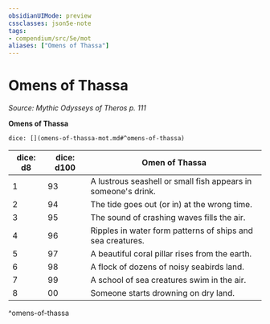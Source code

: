 ```yaml
---
obsidianUIMode: preview
cssclasses: json5e-note
tags:
- compendium/src/5e/mot
aliases: ["Omens of Thassa"]
---
```

# Omens of Thassa
*Source: Mythic Odysseys of Theros p. 111* 

**Omens of Thassa**

`dice: [](omens-of-thassa-mot.md#^omens-of-thassa)`

| dice: d8 | dice: d100 | Omen of Thassa |
|----------|------------|----------------|
| 1 | 93 | A lustrous seashell or small fish appears in someone's drink. |
| 2 | 94 | The tide goes out (or in) at the wrong time. |
| 3 | 95 | The sound of crashing waves fills the air. |
| 4 | 96 | Ripples in water form patterns of ships and sea creatures. |
| 5 | 97 | A beautiful coral pillar rises from the earth. |
| 6 | 98 | A flock of dozens of noisy seabirds land. |
| 7 | 99 | A school of sea creatures swim in the air. |
| 8 | 00 | Someone starts drowning on dry land. |
^omens-of-thassa